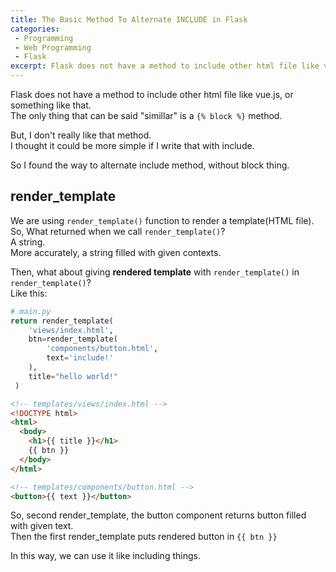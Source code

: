 ```yaml
---
title: The Basic Method To Alternate INCLUDE in Flask
categories: 
 - Programming
 - Web Programming
 - Flask
excerpt: Flask does not have a method to include other html file like vue.js, or something like that. The only thing that can be said "simillar" is a block method.
---
```


Flask does not have a method to include other html file like vue.js, or something like that.  
The only thing that can be said "simillar" is a `{% block %}` method.  
  
But, I don't really like that method.  
I thought it could be more simple if I write that with include.  


So I found the way to alternate include method, without block thing.  

## render_template
We are using `render_template()` function to render a template(HTML file).  
So, What returned when we call `render_template()`?  
A string.  
More accurately, a string filled with given contexts.  

Then, what about giving **rendered template** with `render_template()` in `render_template()`?  
Like this:
```python
# main.py
return render_template(
    'views/index.html', 
    btn=render_template(
        'components/button.html',
        text='include!'
    ),
    title="hello world!"
 )
```
```HTML
<!-- templates/views/index.html -->
<!DOCTYPE html>
<html>
  <body>
    <h1>{{ title }}</h1>
    {{ btn }}
  </body>
</html>
```
```HTML
<!-- templates/components/button.html -->
<button>{{ text }}</button>
```

So, second render_template, the button component returns button filled with given text.  
Then the first render_template puts rendered button in `{{ btn }}`  

In this way, we can use it like including things.  
